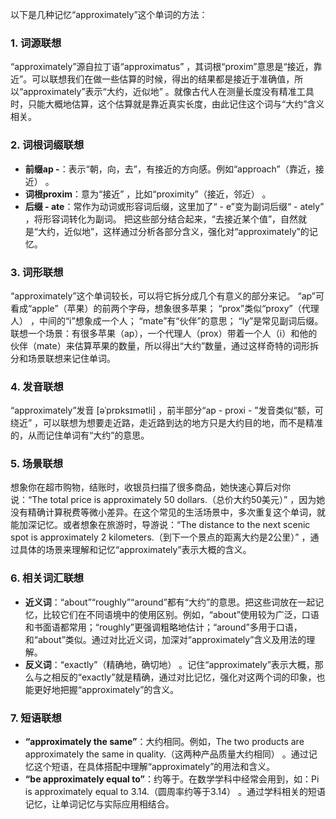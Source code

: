 以下是几种记忆“approximately”这个单词的方法：

### 1. 词源联想
“approximately”源自拉丁语“approximatus” ，其词根“proxim”意思是“接近，靠近”。可以联想我们在做一些估算的时候，得出的结果都是接近于准确值，所以“approximately”表示“大约，近似地” 。就像古代人在测量长度没有精准工具时，只能大概地估算，这个估算就是靠近真实长度，由此记住这个词与“大约”含义相关。

### 2. 词根词缀联想
 - **前缀ap -**：表示“朝，向，去”，有接近的方向感。例如“approach”（靠近，接近） 。
 - **词根proxim**：意为“接近” ，比如“proximity”（接近，邻近） 。
 - **后缀 - ate**：常作为动词或形容词后缀，这里加了“ - e”变为副词后缀“ - ately” ，将形容词转化为副词。
把这些部分结合起来，“去接近某个值”，自然就是“大约，近似地”，这样通过分析各部分含义，强化对“approximately”的记忆。

### 3. 词形联想
“approximately”这个单词较长，可以将它拆分成几个有意义的部分来记。 “ap”可看成“apple”（苹果）的前两个字母，想象很多苹果； “prox”类似“proxy”（代理人） ，中间的“i”想象成一个人； “mate”有“伙伴”的意思； “ly”是常见副词后缀。联想一个场景：有很多苹果（ap），一个代理人（prox）带着一个人（i）和他的伙伴（mate）来估算苹果的数量，所以得出“大约”数量，通过这样奇特的词形拆分和场景联想来记住单词。

### 4. 发音联想
“approximately”发音 [əˈprɒksɪmətli] ，前半部分“ap - proxi - ”发音类似“额，可绕近” ，可以联想为想要走近路，走近路到达的地方只是大约目的地，而不是精准的，从而记住单词有“大约”的意思。

### 5. 场景联想
想象你在超市购物，结账时，收银员扫描了很多商品，她快速心算后对你说：“The total price is approximately 50 dollars.（总价大约50美元）” ，因为她没有精确计算税费等微小差异。在这个常见的生活场景中，多次重复这个单词，就能加深记忆。或者想象在旅游时，导游说：“The distance to the next scenic spot is approximately 2 kilometers.（到下一个景点的距离大约是2公里）” ，通过具体的场景来理解和记忆“approximately”表示大概的含义。

### 6. 相关词汇联想
 - **近义词**：“about”“roughly”“around”都有“大约”的意思。把这些词放在一起记忆，比较它们在不同语境中的使用区别。例如，“about”使用较为广泛，口语和书面语都常用；“roughly”更强调粗略地估计；“around”多用于口语，和“about”类似。通过对比近义词，加深对“approximately”含义及用法的理解。
 - **反义词**：“exactly”（精确地，确切地） 。记住“approximately”表示大概，那么与之相反的“exactly”就是精确，通过对比记忆，强化对这两个词的印象，也能更好地把握“approximately”的含义。

### 7. 短语联想
 - **“approximately the same”**：大约相同。例如，The two products are approximately the same in quality.（这两种产品质量大约相同） 。通过记忆这个短语，在具体搭配中理解“approximately”的用法和含义。
 - **“be approximately equal to”**：约等于。在数学学科中经常会用到，如：Pi is approximately equal to 3.14.（圆周率约等于3.14） 。通过学科相关的短语记忆，让单词记忆与实际应用相结合。 